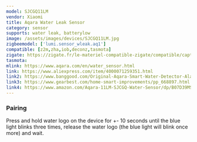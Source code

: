 ```yaml
---
model: SJCGQ11LM
vendor: Xiaomi
title: Aqara Water Leak Sensor
category: sensor
supports: water leak, batterylow
image: /assets/images/devices/SJCGQ11LM.jpg
zigbeemodel: ['lumi.sensor_wleak.aq1']
compatible: [z2m,zha,iob,deconz,tasmota]
zigate: https://zigate.fr/le-materiel-compatible-zigate/compatible/capteurinondation
tasmota: 
mlink: https://www.aqara.com/en/water_sensor.html
link: https://www.aliexpress.com/item/4000071259351.html
link2: https://www.banggood.com/Original-Aqara-Smart-Water-Detector-Alarm-Sensor-Flooding-Sensor-Remote-Alarm-with-APP-From-Xiaomi-Eco-System-p-1174770.html
link3: https://www.gearbest.com/home-smart-improvements/pp_668897.html
link4: https://www.amazon.com/Aqara-11LM-SJCGQ-Water-Sensor/dp/B07D39MSZS
---
```

### Pairing
Press and hold water logo on the device for +- 10 seconds until the blue light blinks
three times, release the water logo (the blue light will blink once more) and wait.
